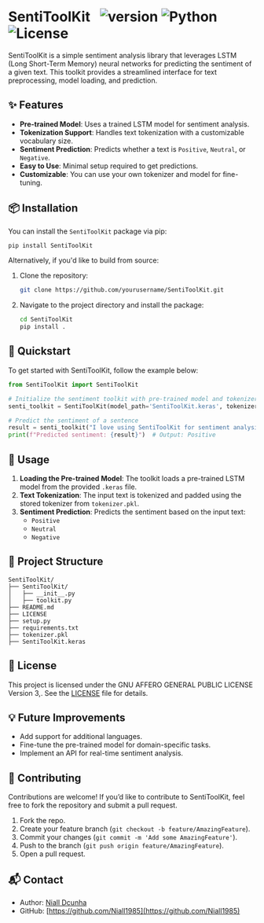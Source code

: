 
# SentiToolKit &nbsp; ![version](https://img.shields.io/badge/version-0.1.4-blue) ![Python](https://img.shields.io/badge/python-3.6%2B-brightgreen) ![License](https://img.shields.io/badge/license-GNU%20License-yellow)

SentiToolKit is a simple sentiment analysis library that leverages LSTM (Long Short-Term Memory) neural networks for predicting the sentiment of a given text. This toolkit provides a streamlined interface for text preprocessing, model loading, and prediction.

## ✨ Features

- **Pre-trained Model**: Uses a trained LSTM model for sentiment analysis.
- **Tokenization Support**: Handles text tokenization with a customizable vocabulary size.
- **Sentiment Prediction**: Predicts whether a text is `Positive`, `Neutral`, or `Negative`.
- **Easy to Use**: Minimal setup required to get predictions.
- **Customizable**: You can use your own tokenizer and model for fine-tuning.

## 📦 Installation

You can install the `SentiToolKit` package via pip:

```bash
pip install SentiToolKit
```

Alternatively, if you'd like to build from source:

1. Clone the repository:

    ```bash
    git clone https://github.com/yourusername/SentiToolKit.git
    ```

2. Navigate to the project directory and install the package:

    ```bash
    cd SentiToolKit
    pip install .
    ```

## 🚀 Quickstart

To get started with SentiToolKit, follow the example below:

```python
from SentiToolKit import SentiToolKit

# Initialize the sentiment toolkit with pre-trained model and tokenizer
senti_toolkit = SentiToolKit(model_path='SentiToolKit.keras', tokenizer_path='tokenizer.pkl')

# Predict the sentiment of a sentence
result = senti_toolkit("I love using SentiToolKit for sentiment analysis!")
print(f"Predicted sentiment: {result}")  # Output: Positive
```

## 🧰 Usage

1. **Loading the Pre-trained Model**: The toolkit loads a pre-trained LSTM model from the provided `.keras` file.
2. **Text Tokenization**: The input text is tokenized and padded using the stored tokenizer from `tokenizer.pkl`.
3. **Sentiment Prediction**: Predicts the sentiment based on the input text:
   - `Positive`
   - `Neutral`
   - `Negative`

## 📁 Project Structure

```
SentiToolKit/
├── SentiToolKit/
│   ├── __init__.py
│   ├── toolkit.py
├── README.md
├── LICENSE
├── setup.py
├── requirements.txt
├── tokenizer.pkl
├── SentiToolKit.keras
```

## 📄 License

This project is licensed under the GNU AFFERO GENERAL PUBLIC LICENSE Version 3,. See the [LICENSE](LICENSE) file for details.

## 💡 Future Improvements

- Add support for additional languages.
- Fine-tune the pre-trained model for domain-specific tasks.
- Implement an API for real-time sentiment analysis.

## 👥 Contributing

Contributions are welcome! If you’d like to contribute to SentiToolKit, feel free to fork the repository and submit a pull request.

1. Fork the repo.
2. Create your feature branch (`git checkout -b feature/AmazingFeature`).
3. Commit your changes (`git commit -m 'Add some AmazingFeature'`).
4. Push to the branch (`git push origin feature/AmazingFeature`).
5. Open a pull request.

## 📬 Contact

- Author: [Niall Dcunha](mailto:dcunhaniall@gmail.com)
- GitHub: [https://github.com/Niall1985](https://github.com/Niall1985)
